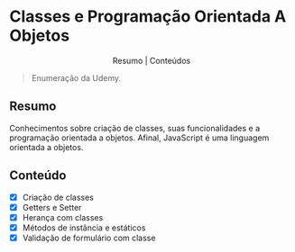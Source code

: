 # Classes e Programação Orientada A Objetos

<p align="center">
    <a>Resumo</a> |
    <a>Conteúdos</a>
</p>

> Enumeração da Udemy.

## Resumo
Conhecimentos sobre criação de classes, suas funcionalidades e a programação orientada a objetos. Afinal, JavaScript é uma linguagem orientada a objetos.

## Conteúdo
- [x] Criação de classes
- [x] Getters e Setter
- [x] Herança com classes
- [x] Métodos de instância e estáticos
- [x]  Validação de formulário com classe
